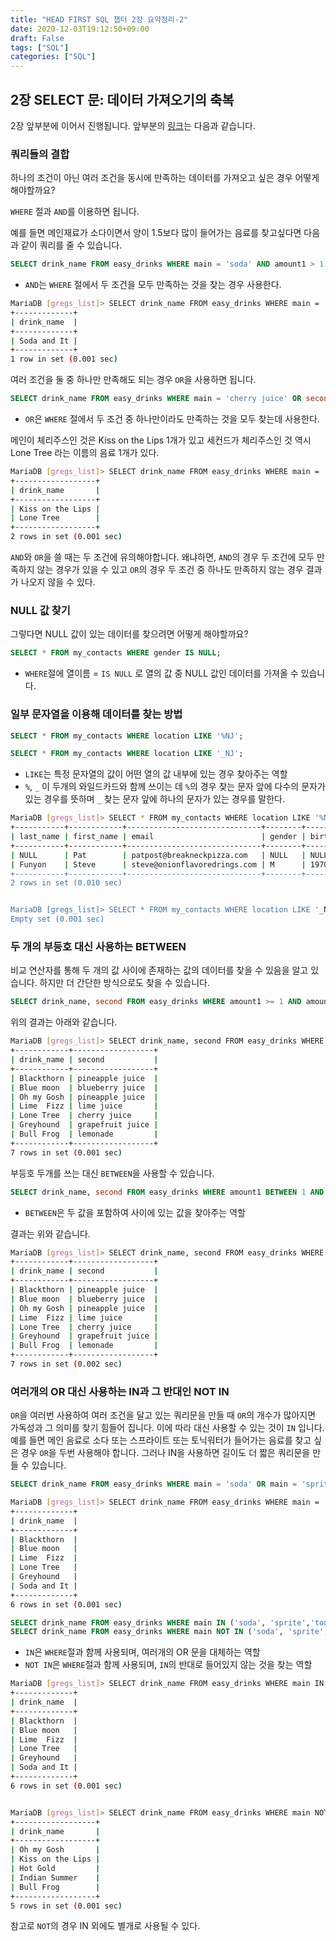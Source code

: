 ```yaml
---
title: "HEAD FIRST SQL 챕터 2장 요약정리-2"
date: 2020-12-03T19:12:50+09:00
draft: False
tags: ["SQL"]
categories: ["SQL"]
---
```


## 2장 SELECT 문: 데이터 가져오기의 축복

2장 앞부분에 이어서 진행됩니다. 앞부분의 [링크](https://choosunsick.github.io/post/sql_ch_2/)는 다음과 같습니다.

### 쿼리들의 결합

하나의 조건이 아닌 여러 조건을 동시에 만족하는 데이터를 가져오고 싶은 경우 어떻게 해야할까요?

`WHERE` 절과 `AND`를 이용하면 됩니다.

예를 들면 메인재료가 소다이면서 양이 1.5보다 많이 들어가는 음료를 찾고싶다면 다음과 같이 쿼리를 줄 수 있습니다.

```sql
SELECT drink_name FROM easy_drinks WHERE main = 'soda' AND amount1 > 1.5;
```

- `AND`는 `WHERE` 절에서 두 조건을 모두 만족하는 것을 찾는 경우 사용한다.

```bash
MariaDB [gregs_list]> SELECT drink_name FROM easy_drinks WHERE main = 'soda' AND amount1 > 1.5;
+-------------+
| drink_name  |
+-------------+
| Soda and It |
+-------------+
1 row in set (0.001 sec)
```

여러 조건을 둘 중 하나만 만족해도 되는 경우 `OR`을 사용하면 됩니다.

```sql
SELECT drink_name FROM easy_drinks WHERE main = 'cherry juice' OR second = 'cherry juice';
```

- `OR`은 `WHERE` 절에서 두 조건 중 하나만이라도 만족하는 것을 모두 찾는데 사용한다.

메인이 체리주스인 것은 Kiss on the Lips 1개가 있고 세컨드가 체리주스인 것 역시 Lone Tree 라는 이름의 음료 1개가 있다.

```bash
MariaDB [gregs_list]> SELECT drink_name FROM easy_drinks WHERE main = 'cherry juice' OR second = 'cherry juice';
+------------------+
| drink_name       |
+------------------+
| Kiss on the Lips |
| Lone Tree        |
+------------------+
2 rows in set (0.001 sec)
```

`AND`와 `OR`을 쓸 때는 두 조건에 유의해야합니다. 왜냐하면, `AND`의 경우 두 조건에 모두 만족하지 않는 경우가 있을 수 있고 `OR`의 경우 두 조건 중 하나도 만족하지 않는 경우 결과가 나오지 않을 수 있다.

### NULL 값 찾기

그렇다면 NULL 값이 있는 데이터를 찾으려면 어떻게 해야할까요?

```sql
SELECT * FROM my_contacts WHERE gender IS NULL;
```

- `WHERE`절에 열이름 = `IS NULL` 로 열의 값 중 NULL 값인 데이터를 가져올 수 있습니다.

### 일부 문자열을 이용해 데이터를 찾는 방법

```sql
SELECT * FROM my_contacts WHERE location LIKE '%NJ';

SELECT * FROM my_contacts WHERE location LIKE '_NJ';

```

- `LIKE`는 특정 문자열의 값이 어떤 열의 값 내부에 있는 경우 찾아주는 역할
- `%`, `_` 이 두개의 와일드카드와 함께 쓰이는 데 `%`의 경우 찾는 문자 앞에 다수의 문자가 있는 경우를 뜻하며 `_` 찾는 문자 앞에 하나의 문자가 있는 경우를 말한다.

```bash
MariaDB [gregs_list]> SELECT * FROM my_contacts WHERE location LIKE '%NJ';
+-----------+------------+------------------------------+--------+------------+---------------+-------------------+--------+--------------------+-----------------------------+
| last_name | first_name | email                        | gender | birthday   | profession    | location          | status | interests          | seeking                     |
+-----------+------------+------------------------------+--------+------------+---------------+-------------------+--------+--------------------+-----------------------------+
| NULL      | Pat        | patpost@breakneckpizza.com   | NULL   | NULL       | Postal Worker | Princeton, NJ     | NULL   | NULL               | NULL                        |
| Funyon    | Steve      | steve@onionflavoredrings.com | M      | 1970-04-01 | Punk          | Grover's MILL, NJ | Single | Smashing the state | compatriots, guitar players |
+-----------+------------+------------------------------+--------+------------+---------------+-------------------+--------+--------------------+-----------------------------+
2 rows in set (0.010 sec)


MariaDB [gregs_list]> SELECT * FROM my_contacts WHERE location LIKE '_NJ';
Empty set (0.001 sec)
```

### 두 개의 부등호 대신 사용하는 BETWEEN

비교 연산자를 통해 두 개의 값 사이에 존재하는 값의 데이터를 찾을 수 있음을 알고 있습니다. 하지만 더 간단한 방식으로도 찾을 수 있습니다.

```sql
SELECT drink_name, second FROM easy_drinks WHERE amount1 >= 1 AND amount1 <= 1.5;
```

위의 결과는 아래와 같습니다.

```bash
MariaDB [gregs_list]> SELECT drink_name, second FROM easy_drinks WHERE amount1 >= 1 AND amount1 <= 1.5;
+------------+------------------+
| drink_name | second           |
+------------+------------------+
| Blackthorn | pineapple juice  |
| Blue moon  | blueberry juice  |
| Oh my Gosh | pineapple juice  |
| Lime  Fizz | lime juice       |
| Lone Tree  | cherry juice     |
| Greyhound  | grapefruit juice |
| Bull Frog  | lemonade         |
+------------+------------------+
7 rows in set (0.001 sec)
```

부등호 두개를 쓰는 대신 `BETWEEN`을 사용할 수 있습니다.

```sql
SELECT drink_name, second FROM easy_drinks WHERE amount1 BETWEEN 1 AND 1.5;
```

- `BETWEEN`은 두 값을 포함하여 사이에 있는 값을 찾아주는 역할

결과는 위와 같습니다.

```bash
MariaDB [gregs_list]> SELECT drink_name, second FROM easy_drinks WHERE amount1 BETWEEN 1 AND 1.5;
+------------+------------------+
| drink_name | second           |
+------------+------------------+
| Blackthorn | pineapple juice  |
| Blue moon  | blueberry juice  |
| Oh my Gosh | pineapple juice  |
| Lime  Fizz | lime juice       |
| Lone Tree  | cherry juice     |
| Greyhound  | grapefruit juice |
| Bull Frog  | lemonade         |
+------------+------------------+
7 rows in set (0.002 sec)
```

### 여러개의 OR 대신 사용하는 IN과 그 반대인 NOT IN

`OR`을 여러번 사용하여 여러 조건을 달고 있는 쿼리문을 만들 때 `OR`의 개수가 많아지면 가독성과 그 의미를 찾기 힘들어 집니다. 이에 따라 대신 사용할 수 있는 것이 `IN` 입니다. 예를 들면 메인 음료로 소다 또는 스프라이트 또는 토닉워터가 들어가는 음료를 찾고 싶은 경우 `OR`을 두번 사용해야 합니다. 그러나 IN을 사용하면 길이도 더 짧은 쿼리문을 만들 수 있습니다.

```sql
SELECT drink_name FROM easy_drinks WHERE main = 'soda' OR main = 'sprite' OR main = 'tonic water';
```

```bash
MariaDB [gregs_list]> SELECT drink_name FROM easy_drinks WHERE main = 'soda' OR main = 'sprite' OR main = 'tonic water';
+-------------+
| drink_name  |
+-------------+
| Blackthorn  |
| Blue moon   |
| Lime  Fizz  |
| Lone Tree   |
| Greyhound   |
| Soda and It |
+-------------+
6 rows in set (0.001 sec)
```

```sql
SELECT drink_name FROM easy_drinks WHERE main IN ('soda', 'sprite','tonic water');
SELECT drink_name FROM easy_drinks WHERE main NOT IN ('soda', 'sprite','tonic water');

```

- `IN`은 `WHERE`절과 함께 사용되며, 여러개의 OR 문을 대체하는 역할
- `NOT IN`은 `WHERE`절과 함께 사용되며, `IN`의 반대로 들어있지 않는 것을 찾는 역할

```bash
MariaDB [gregs_list]> SELECT drink_name FROM easy_drinks WHERE main IN ('soda', 'sprite','tonic water');
+-------------+
| drink_name  |
+-------------+
| Blackthorn  |
| Blue moon   |
| Lime  Fizz  |
| Lone Tree   |
| Greyhound   |
| Soda and It |
+-------------+
6 rows in set (0.001 sec)


MariaDB [gregs_list]> SELECT drink_name FROM easy_drinks WHERE main NOT IN ('soda', 'sprite','tonic water');
+------------------+
| drink_name       |
+------------------+
| Oh my Gosh       |
| Kiss on the Lips |
| Hot Gold         |
| Indian Summer    |
| Bull Frog        |
+------------------+
5 rows in set (0.001 sec)
```

참고로 `NOT`의 경우 IN 외에도 별개로 사용될 수 있다.
